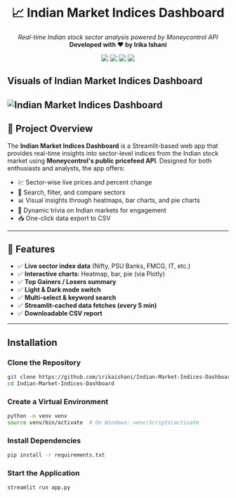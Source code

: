 <h1 align="center">📈 Indian Market Indices Dashboard</h1>
<p align="center">
  <em>Real-time Indian stock sector analysis powered by Moneycontrol API</em><br/>
  <strong>Developed with ❤️ by Irika Ishani</strong>
</p>

<p align="center">
  <img src="https://img.shields.io/badge/Streamlit-1.33.0-red?logo=streamlit" />
  <img src="https://img.shields.io/badge/Python-3.9-blue?logo=python" />
  <img src="https://img.shields.io/badge/Data-Live%20Market-green" />
  <img src="https://img.shields.io/badge/UI-Built%20with%20Streamlit-orange" />
</p>



## Visuals of Indian Market Indices Dashboard

![Indian Market Indices Dashboard](https://media0.giphy.com/media/v1.Y2lkPTc5MGI3NjExbjg3OTJzcXB1dnhoNTdkZnIzZWY2bG93YzNkbGp4MWNrZzN2ODZtdiZlcD12MV9pbnRlcm5hbF9naWZfYnlfaWQmY3Q9Zw/r1aL1Lk0rcQ3geX8mF/giphy.gif)
---

## 🚀 Project Overview

The **Indian Market Indices Dashboard** is a Streamlit-based web app that provides real-time insights into sector-level indices from the Indian stock market using **Moneycontrol's public pricefeed API**. Designed for both enthusiasts and analysts, the app offers:

- 💹 Sector-wise live prices and percent change  
- 🔎 Search, filter, and compare sectors  
- 📊 Visual insights through heatmaps, bar charts, and pie charts  
- 🧠 Dynamic trivia on Indian markets for engagement  
- 📥 One-click data export to CSV  

---

## 🧰 Features

- ✅ **Live sector index data** (Nifty, PSU Banks, FMCG, IT, etc.)
- ✅ **Interactive charts**: Heatmap, bar, pie (via Plotly)
- ✅ **Top Gainers / Losers summary**
- ✅ **Light & Dark mode switch**
- ✅ **Multi-select & keyword search**
- ✅ **Streamlit-cached data fetches (every 5 min)**  
- ✅ **Downloadable CSV report**

---

## Installation

### Clone the Repository
```sh
git clone https://github.com/irikaishani/Indian-Market-Indices-Dashboard.git
cd Indian-Market-Indices-Dashboard
```

### Create a Virtual Environment
```sh
python -m venv venv
source venv/bin/activate  # On Windows: venv\Scripts\activate
```

### Install Dependencies
```sh
pip install -r requirements.txt
```

### Start the Application
```sh
streamlit run app.py
```


 
